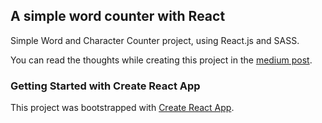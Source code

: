 
## A simple word counter with React 

Simple Word and Character Counter project, using React.js and SASS.

You can read the thoughts while creating this project in the [medium post](https://medium.com/@rodolfodutra/building-a-simple-word-counter-with-react-a7766e240743).
  

### Getting Started with Create React App

This project was bootstrapped with [Create React App](https://github.com/facebook/create-react-app).
